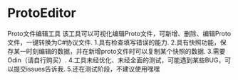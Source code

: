 # ProtoEditor
 Proto文件编辑工具
该工具可以可视化编辑Proto文件，可新增、删除、编辑Proto文件，一键转换为C#协议文件.
1.具有检查填写错误的能力.
2.具有快照功能，保存某一时刻编辑的数据，并在新增proto文件时可以复制某个快照的数据.
3.需要Odin（请自行购买）.
4.工具未经优化、未经全面的测试，可能遇到某些BUG，可以提交issues告诉我.
5.还在测试阶段，不建议使用嘿嘿


